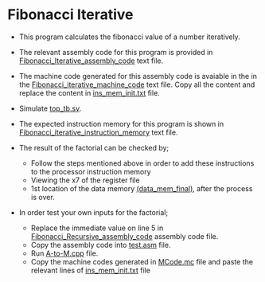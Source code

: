 # Fibonacci Iterative
- This program calculates the fibonacci value of a number iteratively.

- The relevant assembly code for this program is provided in [Fibonacci_Iterative_assembly_code](Fibonacci_Iterative_assembly_code.txt) text file.

- The machine code generated for this assembly code is avaiable in the in the [Fibonacci_iterative_machine_code](Fibonacci_iterative_machine_code.txt) text file. Copy all the content and replace the content in [ins_mem_init.txt](../../src/ins_mem_init.txt) file.

- Simulate [top_tb.sv](../../testbench/top_tb.sv).

- The expected instruction memory for this program is shown in [Fibonacci_iterative_instruction_memory](Fibonacci_iterative_instruction_memory.txt) text file.

- The result of the factorial can be checked by;

  - Follow the steps mentioned above in order to add these instructions to the processor instruction memory
  - Viewing the x7 of the register file
  - 1st location of the data memory [(data_mem_final)](../../src/data_mem_final.txt), after the process is over.

- In order test your own inputs for the factorial;
  - Replace the immediate value on line 5 in [Fibonacci_Recursive_assembly_code](Fibonacci_Recursive_assembly_code.txt) assembly code file.
  - Copy the assembly code into [test.asm](../test.asm) file.
  - Run [A-to-M.cpp](../A-to-M.cpp) file.
  - Copy the machine codes generated in [MCode.mc](MCode.mc) file and paste the relevant lines of [ins_mem_init.txt](../../src/ins_mem_init.txt) file
